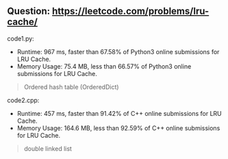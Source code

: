 ## Question: https://leetcode.com/problems/lru-cache/

code1.py:
* Runtime: 967 ms, faster than 67.58% of Python3 online submissions for LRU Cache.
* Memory Usage: 75.4 MB, less than 66.57% of Python3 online submissions for LRU Cache.
> Ordered hash table (OrderedDict)

code2.cpp:
* Runtime: 457 ms, faster than 91.42% of C++ online submissions for LRU Cache.
* Memory Usage: 164.6 MB, less than 92.59% of C++ online submissions for LRU Cache.
> double linked list